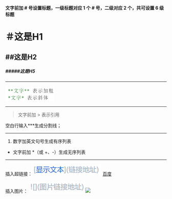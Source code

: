 #### 文字前加 # 号设置标题，一级标题对应 1 个 # 号，二级对应 2 个，共可设置 6 级标题

#  ＃这是H1

## ##这是H2

##### #####这是H5

***

<img src="44de0528d21494e10f4ce82344119ba3.png" alt="截图" style="zoom:70%;" /> 

***

> 文字前加 > 表示引用

空白行输入***生成分割线；

***

1. 数字加英文句号生成有序列表

- 文字前加 *（或 +、-）生成无序列表

***

插入超链接：![screen-capture](1a8e6a9e0a8936cc431af0a239559b05.png) [百度](https://www.baidu.com)

插入图片：    ![screen-capture](b059578025c2c06d8b9c230ec4187668.png)![](图片链接地址)
